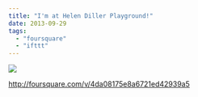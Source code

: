 ```yaml
---
title: "I'm at Helen Diller Playground!"
date: 2013-09-29
tags: 
  - "foursquare"
  - "ifttt"
---
```


![](images/staticmap?center=37.75871342777345,-122.4268126487732&zoom=16&size=710x440&maptype=roadmap&sensor=false&markers=color:red%7C37.75871342777345,-122.4268126487732)  
  
http://foursquare.com/v/4da08175e8a6721ed42939a5
